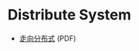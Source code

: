 # Distribute System
* [走向分布式](https://github.com/bintianf/learning-materials/blob/master/pdf/scalability.pdf) (PDF)
